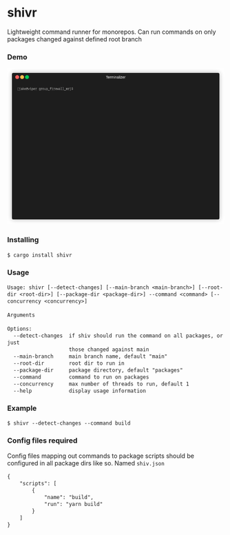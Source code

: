# shivr
Lightweight command runner for monorepos. Can run commands on only packages changed against defined root branch


### Demo
![](https://github.com/xtenduke/shiv/blob/main/demo.gif)


### Installing
```
$ cargo install shivr
```

### Usage
```
Usage: shivr [--detect-changes] [--main-branch <main-branch>] [--root-dir <root-dir>] [--package-dir <package-dir>] --command <command> [--concurrency <concurrency>]

Arguments

Options:
  --detect-changes  if shiv should run the command on all packages, or just
                    those changed against main
  --main-branch     main branch name, default "main"
  --root-dir        root dir to run in
  --package-dir     package directory, default "packages"
  --command         command to run on packages
  --concurrency     max number of threads to run, default 1
  --help            display usage information
```

### Example
```
$ shivr --detect-changes --command build
```

### Config files required
Config files mapping out commands to package scripts should be configured in all package dirs like so.
Named `shiv.json`
```
{
    "scripts": [
        {
            "name": "build",
            "run": "yarn build"
        }
    ]
}
```

